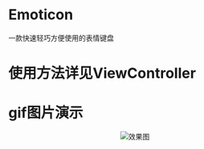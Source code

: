 # Emoticon
一款快速轻巧方便使用的表情键盘

# 使用方法详见ViewController

# gif图片演示

<p align="center" >
<img src="Emoticon/Emoticon/Emoticon/gif/emotion.gif" title="效果图">
</p>
